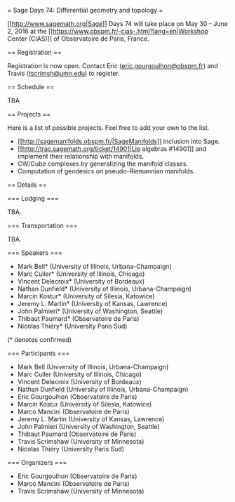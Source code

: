 = Sage Days 74: Differential geometry and topology =

[[http://www.sagemath.org|Sage]] Days 74 will take place on May 30 - June 2, 2016 at the [[https://www.obspm.fr/-cias-.html?lang=en|Workshop Center (CIAS)]] of Observatoire de Paris, France.

== Registration ==

Registration is now open. Contact Eric (eric.gourgoulhon@obspm.fr) and Travis (tscrimsh@umn.edu) to register.

== Schedule ==

TBA

== Projects ==

Here is a list of possible projects. Feel free to add your own to the list.

 * [[http://sagemanifolds.obspm.fr/|SageManifolds]] inclusion into Sage.
 * [[http://trac.sagemath.org/ticket/14901|Lie algebras #14901]] and implement their relationship with manifolds.
 * CW/Cube complexes by generalizing the manifold classes.
 * Computation of geodesics on pseudo-Riemannian manifolds. 

== Details ==

=== Lodging ===

TBA.

=== Transportation ===

TBA.

=== Speakers ===

 * Mark Bell* (University of Illinois, Urbana-Champaign)
 * Marc Culler* (University of Illinois, Chicago)
 * Vincent Delecroix* (University of Bordeaux)
 * Nathan Dunfield* (University of Illinois, Urbana-Champaign)
 * Marcin Kostur* (University of Silesia, Katowice)
 * Jeremy L. Martin* (University of Kansas, Lawrence)
 * John Palmieri* (University of Washington, Seattle)
 * Thibaut Paumard* (Observatoire de Paris)
 * Nicolas Thiéry* (University Paris Sud)

(* denotes confirmed)

=== Participants ===

 * Mark Bell (University of Illinois, Urbana-Champaign)
 * Marc Culler (University of Illinois, Chicago)
 * Vincent Delecroix (University of Bordeaux)
 * Nathan Dunfield (University of Illinois, Urbana-Champaign)
 * Eric Gourgoulhon (Observatoire de Paris)
 * Marcin Kostur (University of Silesia, Katowice)
 * Marco Mancini (Observatoire de Paris)
 * Jeremy L. Martin (University of Kansas, Lawrence)
 * John Palmieri (University of Washington, Seattle)
 * Thibaut Paumard (Observatoire de Paris)
 * Travis Scrimshaw (University of Minnesota)
 * Nicolas Thiéry (University Paris Sud)

=== Organizers ===

 * Eric Gourgoulhon (Observatoire de Paris)
 * Marco Mancini (Observatoire de Paris)
 * Travis Scrimshaw (University of Minnesota)
